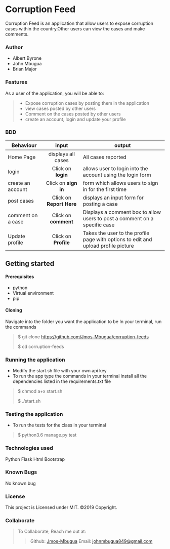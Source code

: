 # Corruption Feed

Corruption Feed is an application that allow users to expose corruption cases within the country.Other users can view the cases and make comments. 
### Author
* Albert Byrone
* John Mbugua
* Brian Major

### Features
As a user of the application, you will be able to:
> * Expose corruption cases by posting them in the application
> * view cases posted by other users
> * Comment on the cases posted by other users
> * create an account, login and update your profile 

### BDD
| Behaviour    | input     | output     |
| -------------| :--------:| -----------|
| Home Page | displays all cases  | All cases reported |
|login| Click on **login**|allows user to login into the account using the login form|
|create an account| Click on **sign in**|form which allows users to sign in for the first time|
|post cases| Click on **Report Here**|displays an input form for posting a case|
|comment on a case| Click on **comment**|Displays a comment box to allow users to post a comment on a specific case|
|Update profile| Click on **Profile** |Takes the user to the profile page with options to edit and upload profile picture|

## Getting started
#### Prerequisites
 * python 
* Virtual environment
* pip

#### Cloning
Navigate into the folder you want the application to be
In your terminal, run the commands
  > $ git clone https://github.com/Jmos-Mbugua/corruption-feeds
  > 
  > $ cd corruption-feeds

### Running the application
* Modify the start.sh file with your own api key
* To run the app type the commands in your terminal
 install all the dependencies listed in the requirements.txt file
> $ chmod a+x start.sh
>
> $ ./start.sh

### Testing the application
* To run the tests for the class in your terminal
 > $ python3.6 manage.py test

 ### Technologies used
Python
Flask
Html
Bootstrap

### Known Bugs
No known bug
### License
This project is Licensed under MIT.
©2019 Copyright.
### Collaborate
>To Collaborate, Reach me out at:
>>Github: [Jmos-Mbugua](https://github.com/Jmos-Mbugua)
>>Email: johnmbugua849@gmail.com

